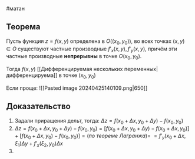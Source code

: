 #матан 
## Теорема
Пусть функция $z = f(x, y)$ определена в $O((x_0, y_0))$, во всех точках $(x, y) \in O$ существуют частные производные $f'_x(x, y), f'_y(x, y)$, причём эти частные производные **непрерывны** в точке $O(x_0, y_0)$.

Тогда $f(x, y)$ [[Дифференцируемая нескольких переменных|дифференцируема]] в точке $(x_0, y_0)$

Если проще:
![[Pasted image 20240425140109.png|650]]
## Доказательство
1. Задали приращения дельт, тогда:
	$\Delta z = f(x_0 + \Delta x, y_0 + \Delta y) - f(x_0, y_0)$
2. $\Delta z = f(x_0 + \Delta x,y_0 + \Delta y)−f(x_0,y_0) = [f(x_0 + \Delta x,y_0 +\Delta y)−f(x_0 +\Delta x,y_0)] +[f(x_0 + \Delta x,y_0)−f(x_0,y_0)] =  (по \ теореме  \ Лагранжа) =$ $= f'_y (x_0 + \Delta x,\xi_1) \Delta y + f'_x (\xi_2,y_0)\Delta x$
3. 